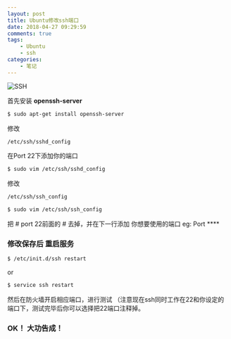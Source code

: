 ```yaml
---
layout: post
title: Ubuntu修改ssh端口
date: 2018-04-27 09:29:59
comments: true
tags:
    - Ubuntu
    - ssh
categories:
    - 笔记
---
```


![SSH](https://s1.ax1x.com/2018/10/12/iNFevn.png)

首先安装 **openssh-server**

<!-- more -->

```bash
$ sudo apt-get install openssh-server
```

修改
``` bash
/etc/ssh/sshd_config
```

在Port 22下添加你的端口
``` bash
$ sudo vim /etc/ssh/sshd_config
```

修改
``` bash
/etc/ssh/ssh_config
```

``` bash
$ sudo vim /etc/ssh/ssh_config
```

把 # port 22前面的 # 去掉，并在下一行添加 你想要使用的端口 eg: Port ****

### 修改保存后 重启服务

``` bash
$ /etc/init.d/ssh restart     
```
or
``` bash
$ service ssh restart 
```

然后在防火墙开启相应端口，进行测试 （注意现在ssh同时工作在22和你设定的端口下，测试完毕后你可以选择把22端口注释掉。

### OK！ 大功告成！

